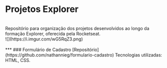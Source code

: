 # Projetos Explorer

<br>
Repositório para organização dos projetos desenvolvidos ao longo da formação Explorer, oferecida pela Rocketseat.
<br>
![](https://i.imgur.com/wG5RqZ3.png)
<br>
<br>
***
### Formulário de Cadastro
[Repositório](https://github.com/nathannieg/formulario-cadastro)
Tecnologias utilizadas: HTML, CSS.

